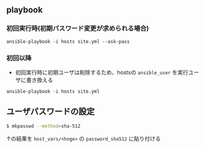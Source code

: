 ## playbook
### 初回実行時(初期パスワード変更が求められる場合)

```
ansible-playbook -i hosts site.yml --ask-pass
```

### 初回以降

- 初回実行時に初期ユーザは削除するため、hostsの `ansible_user` を実行ユーザに書き換える

```
ansible-playbook -i hosts site.yml
```

## ユーザパスワードの設定

```sh
$ mkpasswd --method=sha-512
```

↑の結果を `host_vars/<hoge>` の `password_sha512` に貼り付ける 
